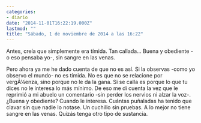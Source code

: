 ```yaml
---
categories:
- diario
date: "2014-11-01T16:22:19.000Z"
lastmod: ""
title: "Sábado, 1 de noviembre de 2014 a las 16:22"
---
```


Antes, creía que simplemente era tímida. Tan callada... Buena y obediente -o eso pensaba yo-, sin sangre en las venas. 

Pero ahora ya me he dado cuenta de que no es así. Si la observas -como yo observo el mundo- no es tímida. No es que no se relacione por vergÃ¼enza, sino porque no le da la gana. Si se calla es porque lo que tu dices no le interesa lo más mínimo. De eso me di cuenta la vez que le reprimió a mi abuelo un comentario -sin perder los nervios ni alzar la voz-. ¿Buena y obediente? Cuando le interesa. Cuántas puñaladas ha tenido que clavar sin que nadie lo notase. Un cuchillo sin pruebas. A lo mejor no tiene sangre en las venas. Quizás tenga otro tipo de sustancia.